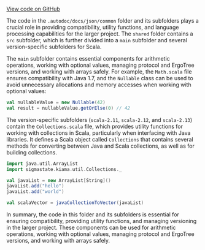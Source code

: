[View code on GitHub](sigmastate-interpreterhttps://github.com/ScorexFoundation/sigmastate-interpreter/.autodoc/docs/json/common)

The code in the `.autodoc/docs/json/common` folder and its subfolders plays a crucial role in providing compatibility, utility functions, and language processing capabilities for the larger project. The `shared` folder contains a `src` subfolder, which is further divided into a `main` subfolder and several version-specific subfolders for Scala.

The `main` subfolder contains essential components for arithmetic operations, working with optional values, managing protocol and ErgoTree versions, and working with arrays safely. For example, the `Math.scala` file ensures compatibility with Java 1.7, and the `Nullable` class can be used to avoid unnecessary allocations and memory accesses when working with optional values:

```scala
val nullableValue = new Nullable(42)
val result = nullableValue.getOrElse(0) // 42
```

The version-specific subfolders (`scala-2.11`, `scala-2.12`, and `scala-2.13`) contain the `Collections.scala` file, which provides utility functions for working with collections in Scala, particularly when interfacing with Java libraries. It defines a Scala object called `Collections` that contains several methods for converting between Java and Scala collections, as well as for building collections.

```scala
import java.util.ArrayList
import sigmastate.kiama.util.Collections._

val javaList = new ArrayList[String]()
javaList.add("hello")
javaList.add("world")

val scalaVector = javaCollectionToVector(javaList)
```

In summary, the code in this folder and its subfolders is essential for ensuring compatibility, providing utility functions, and managing versioning in the larger project. These components can be used for arithmetic operations, working with optional values, managing protocol and ErgoTree versions, and working with arrays safely.
